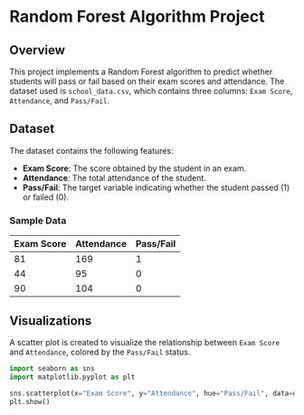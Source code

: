 # Random Forest Algorithm Project

## Overview
This project implements a Random Forest algorithm to predict whether students will pass or fail based on their exam scores and attendance. The dataset used is `school_data.csv`, which contains three columns: `Exam Score`, `Attendance`, and `Pass/Fail`.

## Dataset
The dataset contains the following features:
- **Exam Score**: The score obtained by the student in an exam.
- **Attendance**: The total attendance of the student.
- **Pass/Fail**: The target variable indicating whether the student passed (1) or failed (0).

### Sample Data
| Exam Score | Attendance | Pass/Fail |
|------------|------------|-----------|
| 81         | 169        | 1         |
| 44         | 95         | 0         |
| 90         | 104       | 0         |

## Visualizations
A scatter plot is created to visualize the relationship between `Exam Score` and `Attendance`, colored by the `Pass/Fail` status.

```python
import seaborn as sns
import matplotlib.pyplot as plt

sns.scatterplot(x="Exam Score", y="Attendance", hue="Pass/Fail", data=dataset)
plt.show()
